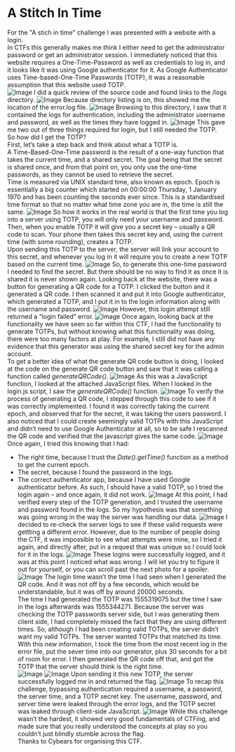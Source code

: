 # A Stitch In Time

For the "A stich in time" challenge I was presented with a website with a login.   
In CTFs this generally makes me think I either need to get the administrator password or get an administrator session. I immediately noticed that this website requires a One-Time-Password as well as credentials to log in, and it looks like it was using Google authenticator for it. As Google Authenticator uses Time-based-One-Time Passwords (TOTP), it was a reasonable assumption that this website used TOTP.   
![Image](https://raw.githubusercontent.com/JankhJankh/CTF-Writeups/master/BSides%20Canberra%202019/images/time0.png)
I did a quick review of the source code and found links to the /logs directory.
![Image](https://raw.githubusercontent.com/JankhJankh/CTF-Writeups/master/BSides%20Canberra%202019/images/time1.png)
Because directory listing is on, this showed me the location of the error.log file.
![Image](https://raw.githubusercontent.com/JankhJankh/CTF-Writeups/master/BSides%20Canberra%202019/images/time2.png)
Browsing to this directory, I saw that it contained the logs for authentication, including the administrator username and password, as well as the times they have logged in.
![Image](https://raw.githubusercontent.com/JankhJankh/CTF-Writeups/master/BSides%20Canberra%202019/images/time3.png)
This gave me two out of three things required for login, but I still needed the TOTP.    
So how did I get the TOTP?    
First, let’s take a step back and think about what a TOTP is.    
A Time-Based-One-Time password is the result of a one-way function that takes the current time, and a shared secret. The goal being that the secret is shared once, and from that point on, you only use the one-time passwords, as they cannot be used to retrieve the secret.    
Time is measured via UNIX standard time, also known as epoch. Epoch is essentially a big counter which started on 00:00:00 Thursday, 1 January 1970 and has been counting the seconds ever since. This is a standardised time format so that no matter what time zone you are in, the time is still the same.
![Image](https://raw.githubusercontent.com/JankhJankh/CTF-Writeups/master/BSides%20Canberra%202019/images/time4.png)
So how it works in the real world is that the first time you log into a server using TOTP, you will only need your username and password. Then, when you enable TOTP it will give you a secret key –  usually a QR code to scan. Your phone then takes this secret key and, using the current time (with some rounding), creates a TOTP.    
Upon sending this TOTP to the server, the server will link your account to this secret, and whenever you log in it will require you to create a new TOTP based on the current time.
![Image](https://raw.githubusercontent.com/JankhJankh/CTF-Writeups/master/BSides%20Canberra%202019/images/time5.png)
So, to generate this one-time password I needed to find the secret. But there should be no way to find it as once it is shared it is never shown again.
Looking back at the website, there was a button for generating a QR code for a TOTP. I clicked the button and it generated a QR code. I then scanned it and put it into Google authenticator, which generated a TOTP, and I put it in to the login information along with the username and password. 
![Image](https://raw.githubusercontent.com/JankhJankh/CTF-Writeups/master/BSides%20Canberra%202019/images/time6.png)
However, this login attempt still returned a “login failed” error.
![Image](https://raw.githubusercontent.com/JankhJankh/CTF-Writeups/master/BSides%20Canberra%202019/images/time7.png)
Once again, looking back at the functionality we have seen so far within this CTF, I had the functionality to generate TOTPs, but without knowing what this functionality was doing, there were too many factors at play. For example, I still did not have any evidence that this generator was using the shared secret key for the admin account.    
To get a better idea of what the generate QR code button is doing, I looked at the code on the generate QR code button and saw that it was calling a function called *generateQRCode()*.
![Image](https://raw.githubusercontent.com/JankhJankh/CTF-Writeups/master/BSides%20Canberra%202019/images/time8.png)
As this was a JavaScript function, I looked at the attached JavaScript files. When I looked in the login.js script, I saw the *generateQRCode()* function.
![Image](https://raw.githubusercontent.com/JankhJankh/CTF-Writeups/master/BSides%20Canberra%202019/images/time9.png)
To verify the process of generating a QR code, I stepped through this code to see if it was correctly implemented. I found it was correctly taking the current epoch, and observed that for the secret, it was taking the users password. I also noticed that I could create seemingly valid TOTPs with this JavaScript and didn’t need to use Google Authenticator at all, so to be safe I rescanned the QR code and verified that the javascript gives the same code.
![Image](https://raw.githubusercontent.com/JankhJankh/CTF-Writeups/master/BSides%20Canberra%202019/images/time10.png)
Once again, I tried this knowing  that I had:
*	The right time, because I trust the *Date().getTime()* function as a method to get the current epoch.
*	The secret, because I found the password in the logs.
*	The correct authenticator app, because I have used Google authenticator before.
As such, I should have a valid TOTP, so I tried the login again – and once again, it did not work.
![Image](https://raw.githubusercontent.com/JankhJankh/CTF-Writeups/master/BSides%20Canberra%202019/images/time11.png)
At this point, I had verified every step of the TOTP generation, and I trusted the username and password found in the logs. So my hypothesis was that something was going wrong in the way the server was handling our data. 
![Image](https://raw.githubusercontent.com/JankhJankh/CTF-Writeups/master/BSides%20Canberra%202019/images/time12.png)
I decided to re-check the server logs to see if these valid requests were gettting a different error. However, due to the number of people doing the CTF, it was impossible to see what attempts were mine, so I tried it again, and directly after, put in a request that was unique so I could look for it in the logs.
![Image](https://raw.githubusercontent.com/JankhJankh/CTF-Writeups/master/BSides%20Canberra%202019/images/time13.png)
These logins were successfully logged, and it was at this point I noticed what was wrong. I will let you try to figure it out for yourself, or you can scroll past the next photo for a spoiler.
![Image](https://raw.githubusercontent.com/JankhJankh/CTF-Writeups/master/BSides%20Canberra%202019/images/time14.png)
The login time wasn’t the time I had seen when I generated the QR code. And it was not off by a few seconds, which would be understandable, but it was off by around 20000 seconds.   
The time I had generated the TOTP was 1555319075 but the time I saw in the logs afterwards was 1555344271.
Because the server was checking the TOTP passwords server side, but I was generating them client side, I had completely missed the fact that they are using different times. So, although I had been creating valid TOTPs, the server didn’t want my valid TOTPs. The server wanted TOTPs that matched its time.   
With this new information, I took the time from the most recent log in the error file, put the sever time into our generator, plus 30 seconds for a bit of room for error. I then generated the QR code off that, and got the TOTP that the server should think is the right time.   
![Image](https://raw.githubusercontent.com/JankhJankh/CTF-Writeups/master/BSides%20Canberra%202019/images/time15.png)
![Image](https://raw.githubusercontent.com/JankhJankh/CTF-Writeups/master/BSides%20Canberra%202019/images/time16.png)
Upon sending it this new TOTP, the server successfully logged me in and returned the flag.
![Image](https://raw.githubusercontent.com/JankhJankh/CTF-Writeups/master/BSides%20Canberra%202019/images/time17.png)
To recap this challenge, bypassing authentication required a username, a password, the server time, and a TOTP secret key.
The username, password, and server time were leaked through the error logs, and the TOTP secret was leaked through client-side JavaScript.
![Image](https://raw.githubusercontent.com/JankhJankh/CTF-Writeups/master/BSides%20Canberra%202019/images/time18.png)
While this challenge wasn’t the hardest, it showed very good fundamentals of CTFing, and made sure that you really understood the concepts at play so you couldn’t just blindly stumble across the flag.  
Thanks to Cybears for organising this CTF.
